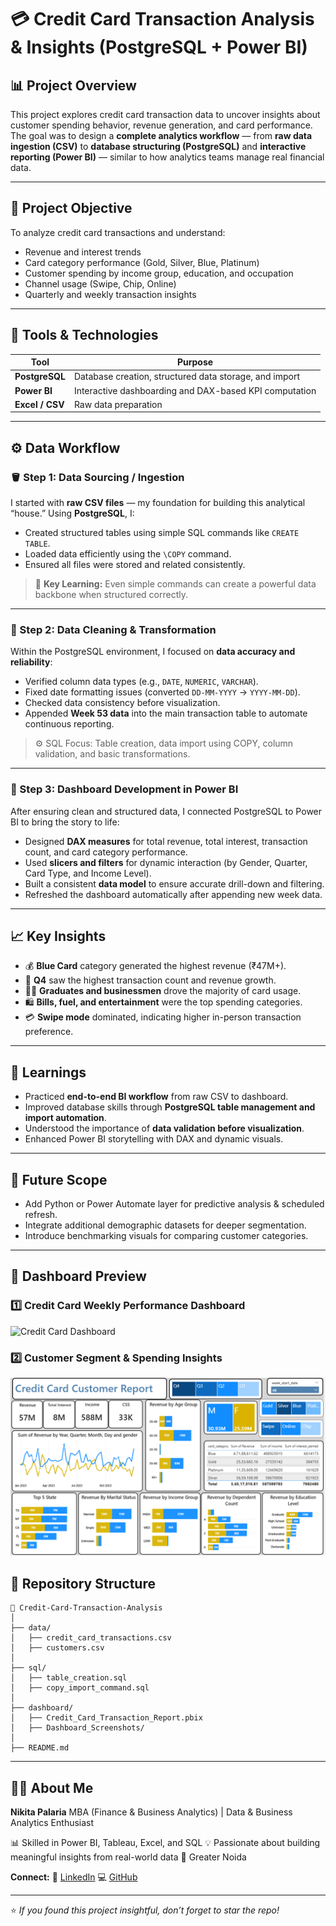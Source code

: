 

# 💳 Credit Card Transaction Analysis & Insights (PostgreSQL + Power BI)

## 📊 Project Overview

This project explores credit card transaction data to uncover insights about customer spending behavior, revenue generation, and card performance.
The goal was to design a **complete analytics workflow** — from **raw data ingestion (CSV)** to **database structuring (PostgreSQL)** and **interactive reporting (Power BI)** — similar to how analytics teams manage real financial data.

---

## 🎯 Project Objective

To analyze credit card transactions and understand:

* Revenue and interest trends
* Card category performance (Gold, Silver, Blue, Platinum)
* Customer spending by income group, education, and occupation
* Channel usage (Swipe, Chip, Online)
* Quarterly and weekly transaction insights

---

## 🧩 Tools & Technologies

| Tool            | Purpose                                                |
| --------------- | ------------------------------------------------------ |
| **PostgreSQL**  | Database creation, structured data storage, and import |
| **Power BI**    | Interactive dashboarding and DAX-based KPI computation |
| **Excel / CSV** | Raw data preparation                                   |

---

## ⚙️ Data Workflow

### 🪣 Step 1: Data Sourcing / Ingestion

I started with **raw CSV files** — my foundation for building this analytical “house.”
Using **PostgreSQL**, I:

* Created structured tables using simple SQL commands like `CREATE TABLE`.
* Loaded data efficiently using the `\COPY` command.
* Ensured all files were stored and related consistently.

> 🧠 **Key Learning:** Even simple commands can create a powerful data backbone when structured correctly.

---

### 🧹 Step 2: Data Cleaning & Transformation

Within the PostgreSQL environment, I focused on **data accuracy and reliability**:

* Verified column data types (e.g., `DATE`, `NUMERIC`, `VARCHAR`).
* Fixed date formatting issues (converted `DD-MM-YYYY` → `YYYY-MM-DD`).
* Checked data consistency before visualization.
* Appended **Week 53 data** into the main transaction table to automate continuous reporting.

> ⚙️ SQL Focus: Table creation, data import using COPY, column validation, and basic transformations.

---

### 🧠 Step 3: Dashboard Development in Power BI

After ensuring clean and structured data, I connected PostgreSQL to Power BI to bring the story to life:

* Designed **DAX measures** for total revenue, total interest, transaction count, and card category performance.
* Used **slicers and filters** for dynamic interaction (by Gender, Quarter, Card Type, and Income Level).
* Built a consistent **data model** to ensure accurate drill-down and filtering.
* Refreshed the dashboard automatically after appending new week data.

---

## 📈 Key Insights

* 💰 **Blue Card** category generated the highest revenue (₹47M+).
* 📆 **Q4** saw the highest transaction count and revenue growth.
* 🧑‍🎓 **Graduates and businessmen** drove the majority of card usage.
* 🛍️ **Bills, fuel, and entertainment** were the top spending categories.
* 💳 **Swipe mode** dominated, indicating higher in-person transaction preference.

---

## 🧩 Learnings

* Practiced **end-to-end BI workflow** from raw CSV to dashboard.
* Improved database skills through **PostgreSQL table management and import automation**.
* Understood the importance of **data validation before visualization**.
* Enhanced Power BI storytelling with DAX and dynamic visuals.

---

## 🚀 Future Scope

* Add Python or Power Automate layer for predictive analysis & scheduled refresh.
* Integrate additional demographic datasets for deeper segmentation.
* Introduce benchmarking visuals for comparing customer categories.

---
## 📸 Dashboard Preview

### 1️⃣ Credit Card Weekly Performance Dashboard
![Credit Card Dashboard](dashboard/Dashboard_Screenshots/credit_card_overview.png)

### 2️⃣ Customer Segment & Spending Insights
![Customer Insights](https://github.com/N-09-palaria/POWER-BI-credit-card-dashboard/blob/main/Screenshot%202025-09-20%20204807.png)


## 📂 Repository Structure

```
📁 Credit-Card-Transaction-Analysis
│
├── data/
│   ├── credit_card_transactions.csv
│   ├── customers.csv
│
├── sql/
│   ├── table_creation.sql
│   ├── copy_import_command.sql
│
├── dashboard/
│   ├── Credit_Card_Transaction_Report.pbix
│   ├── Dashboard_Screenshots/
│
├── README.md
```

---

## 👩‍💻 About Me

**Nikita Palaria**
MBA (Finance & Business Analytics) | Data & Business Analytics Enthusiast

📊 Skilled in Power BI, Tableau, Excel, and SQL
💡 Passionate about building meaningful insights from real-world data
📍 Greater Noida 

**Connect:**
🔗 [LinkedIn](https://linkedin.com/in/nikita-palaria)
💻 [GitHub](https://github.com/NikitaPalaria)

---

⭐ *If you found this project insightful, don’t forget to star the repo!*

